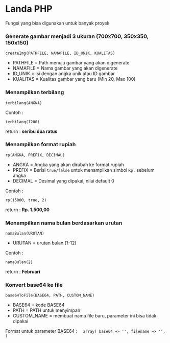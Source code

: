 # Landa PHP

Fungsi yang bisa digunakan untuk banyak proyek

### Generate gambar menjadi 3 ukuran (700x700, 350x350, 150x150)

`createImg(PATHFILE, NAMAFILE, ID_UNIK, KUALITAS)`

* PATHFILE = Path menuju gambar yang akan digenerate
* NAMAFILE = Nama gambar yang akan digenerate
* ID_UNIK = Isi dengan angka unik atau ID gambar
* KUALITAS = Kualitas gambar yang baru (Min 20, Max 100)

### Menampilkan terbilang

`terbilang(ANGKA)`

Contoh : 

`terbilang(1200)`

return : **seribu dua ratus**

### Menampilkan format rupiah

`rp(ANGKA, PREFIX, DECIMAL)`

* ANGKA = Angka yang akan dirubah ke format rupiah
* PREFIX = Berisi `true/false` untuk menampilkan simbol `Rp.` sebelum angka
* DECIMAL = Desimal yang dipakai, nilai default 0

Contoh : 

`rp(15000, true, 2)`

return : **Rp. 1.500,00**

### Menampilkan nama bulan berdasarkan urutan

`namaBulan(URUTAN)`

* URUTAN = urutan bulan (1-12)

Contoh : 

`namaBulan(2)`

return : **Februari**

### Konvert base64 ke file

`base64ToFile(BASE64, PATH, CUSTOM_NAME)`

* BASE64 = kode BASE64
* PATH = PATH untuk menyimpan
* CUSTOM_NAME = membuat nama file baru, parameter ini bisa tidak dipakai

Format untuk parameter BASE64 : 
``	
	array(
		base64 => '',
		filename => '',
	)
``